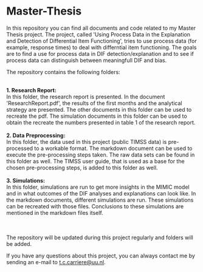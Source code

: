 # Master-Thesis

In this repository you can find all documents and code related to my Master Thesis project. 
The project, called 'Using Process Data in the Explanation and Detection of Differential Item Functioning', tries to use process data (for example, response times) to deal with differntial item functioning. The goals are to find a use for process data in DIF detection/explanation and to see if process data can distinguish between meaningfull DIF and bias. 

The repository contains the following folders:<br><br>

**1. Research Report:**<br>
In this folder, the research report is presented. In the document 'ResearchReport.pdf', the results of the first months and the analytical strategy are presented. The other documents in this folder can be used to recreate the pdf. The simulation documents in this folder can be used to obtain the recreate the numbers presented in table 1 of the research report.
<br><br>
**2. Data Preprocessing:**<br>
In this folder, the data used in this project (public TIMSS data) is pre-processed to a workable format. The markdown document can be used to execute the pre-processing steps taken. The raw data sets can be found in this folder as well. The TIMSS user guide, that is used as a base for the chosen pre-processing steps, is added to this folder as well.
<br><br>
**3. Simulations:**<br>
In this folder, simulations are run to get more insights in the MIMIC model and in what outcomes of the DIF analyses and explanations can look like. In the markdown documents, different simulations are run. These simulations can be recreated with those files. Conclusions to these simulations are mentioned in the markdown files itself.


<br><br>
The repository will be updated during this project regularly and folders will be added.

If you have any questions about this project, you can always contact me by sending an e-mail to t.c.carriere@uu.nl.
